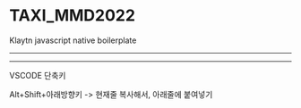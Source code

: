 # TAXI_MMD2022
Klaytn javascript native boilerplate

-------------------------------------------------------------------



--------------------------------------------------------------------
VSCODE 단축키

Alt+Shift+아래방향키 -> 현재줄 복사해서, 아래줄에 붙여넣기